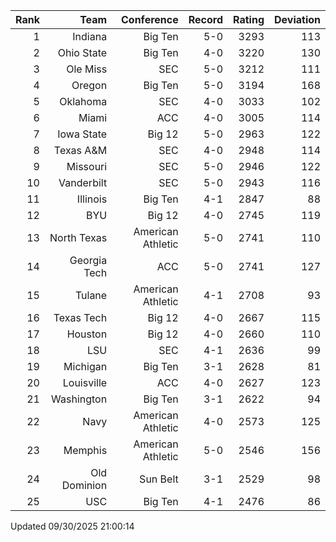 | Rank  | Team                 | Conference           | Record   | Rating | Deviation |
| ---:  | ---:                 | ---:                 | ---:     | ---:   | ---:      |
| 1     | Indiana              | Big Ten              | 5-0      | 3293   | 113       |
| 2     | Ohio State           | Big Ten              | 4-0      | 3220   | 130       |
| 3     | Ole Miss             | SEC                  | 5-0      | 3212   | 111       |
| 4     | Oregon               | Big Ten              | 5-0      | 3194   | 168       |
| 5     | Oklahoma             | SEC                  | 4-0      | 3033   | 102       |
| 6     | Miami                | ACC                  | 4-0      | 3005   | 114       |
| 7     | Iowa State           | Big 12               | 5-0      | 2963   | 122       |
| 8     | Texas A&M            | SEC                  | 4-0      | 2948   | 114       |
| 9     | Missouri             | SEC                  | 5-0      | 2946   | 122       |
| 10    | Vanderbilt           | SEC                  | 5-0      | 2943   | 116       |
| 11    | Illinois             | Big Ten              | 4-1      | 2847   | 88        |
| 12    | BYU                  | Big 12               | 4-0      | 2745   | 119       |
| 13    | North Texas          | American Athletic    | 5-0      | 2741   | 110       |
| 14    | Georgia Tech         | ACC                  | 5-0      | 2741   | 127       |
| 15    | Tulane               | American Athletic    | 4-1      | 2708   | 93        |
| 16    | Texas Tech           | Big 12               | 4-0      | 2667   | 115       |
| 17    | Houston              | Big 12               | 4-0      | 2660   | 110       |
| 18    | LSU                  | SEC                  | 4-1      | 2636   | 99        |
| 19    | Michigan             | Big Ten              | 3-1      | 2628   | 81        |
| 20    | Louisville           | ACC                  | 4-0      | 2627   | 123       |
| 21    | Washington           | Big Ten              | 3-1      | 2622   | 94        |
| 22    | Navy                 | American Athletic    | 4-0      | 2573   | 125       |
| 23    | Memphis              | American Athletic    | 5-0      | 2546   | 156       |
| 24    | Old Dominion         | Sun Belt             | 3-1      | 2529   | 98        |
| 25    | USC                  | Big Ten              | 4-1      | 2476   | 86        |

Updated 09/30/2025 21:00:14
